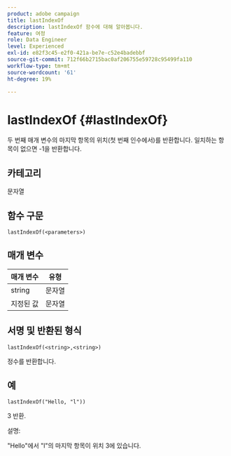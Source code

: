 ```yaml
---
product: adobe campaign
title: lastIndexOf
description: lastIndexOf 함수에 대해 알아봅니다.
feature: 여정
role: Data Engineer
level: Experienced
exl-id: e82f3c45-e2f0-421a-be7e-c52e4badebbf
source-git-commit: 712f66b2715bac0af206755e59728c95499fa110
workflow-type: tm+mt
source-wordcount: '61'
ht-degree: 19%

---
```


# lastIndexOf {#lastIndexOf}

두 번째 매개 변수의 마지막 항목의 위치(첫 번째 인수에서)를 반환합니다. 일치하는 항목이 없으면 -1을 반환합니다.

## 카테고리

문자열

## 함수 구문

`lastIndexOf(<parameters>)`

## 매개 변수

| 매개 변수 | 유형 |
|-----------|------------------|
| string | 문자열 |
| 지정된 값 | 문자열 |

## 서명 및 반환된 형식

`lastIndexOf(<string>,<string>)`

정수를 반환합니다.

## 예

`lastIndexOf("Hello, "l"))`

3 반환.

설명:

&quot;Hello&quot;에서 &quot;l&quot;의 마지막 항목이 위치 3에 있습니다.
